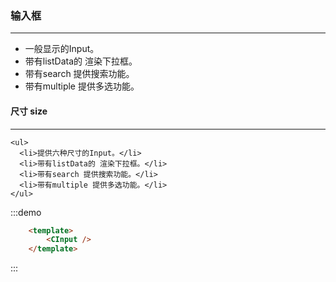 ### 输入框
---
  <ul>
    <li>一般显示的Input。</li>
    <li>带有listData的 渲染下拉框。</li>
    <li>带有search 提供搜索功能。</li>
    <li>带有multiple 提供多选功能。</li>
  </ul>

#### 尺寸 size
----
    <ul>
      <li>提供六种尺寸的Input。</li>
      <li>带有listData的 渲染下拉框。</li>
      <li>带有search 提供搜索功能。</li>
      <li>带有multiple 提供多选功能。</li>
    </ul>  

:::demo
```html
    <template>
        <CInput />
    </template>
```
:::
